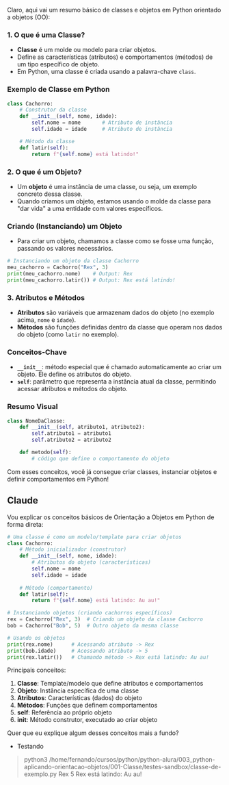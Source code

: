 Claro, aqui vai um resumo básico de classes e objetos em Python orientado a objetos (OO):

### 1. O que é uma Classe?
- **Classe** é um molde ou modelo para criar objetos.
- Define as características (atributos) e comportamentos (métodos) de um tipo específico de objeto.
- Em Python, uma classe é criada usando a palavra-chave `class`.

### Exemplo de Classe em Python
```python
class Cachorro:
    # Construtor da classe
    def __init__(self, nome, idade):
        self.nome = nome       # Atributo de instância
        self.idade = idade     # Atributo de instância

    # Método da classe
    def latir(self):
        return f"{self.nome} está latindo!"
```

### 2. O que é um Objeto?
- Um **objeto** é uma instância de uma classe, ou seja, um exemplo concreto dessa classe.
- Quando criamos um objeto, estamos usando o molde da classe para "dar vida" a uma entidade com valores específicos.

### Criando (Instanciando) um Objeto
- Para criar um objeto, chamamos a classe como se fosse uma função, passando os valores necessários.
  
```python
# Instanciando um objeto da classe Cachorro
meu_cachorro = Cachorro("Rex", 3)
print(meu_cachorro.nome)    # Output: Rex
print(meu_cachorro.latir()) # Output: Rex está latindo!
```

### 3. Atributos e Métodos
- **Atributos** são variáveis que armazenam dados do objeto (no exemplo acima, `nome` e `idade`).
- **Métodos** são funções definidas dentro da classe que operam nos dados do objeto (como `latir` no exemplo).

### Conceitos-Chave
- **`__init__`**: método especial que é chamado automaticamente ao criar um objeto. Ele define os atributos do objeto.
- **`self`**: parâmetro que representa a instância atual da classe, permitindo acessar atributos e métodos do objeto.

### Resumo Visual
```python
class NomeDaClasse:
    def __init__(self, atributo1, atributo2):
        self.atributo1 = atributo1
        self.atributo2 = atributo2

    def metodo(self):
        # código que define o comportamento do objeto
```

Com esses conceitos, você já consegue criar classes, instanciar objetos e definir comportamentos em Python!







## Claude
Vou explicar os conceitos básicos de Orientação a Objetos em Python de forma direta:

```python
# Uma classe é como um modelo/template para criar objetos
class Cachorro:
    # Método inicializador (construtor)
    def __init__(self, nome, idade):
        # Atributos do objeto (características)
        self.nome = nome
        self.idade = idade
    
    # Método (comportamento)
    def latir(self):
        return f"{self.nome} está latindo: Au au!"

# Instanciando objetos (criando cachorros específicos)
rex = Cachorro("Rex", 3)  # Criando um objeto da classe Cachorro
bob = Cachorro("Bob", 5)  # Outro objeto da mesma classe

# Usando os objetos
print(rex.nome)      # Acessando atributo -> Rex
print(bob.idade)     # Acessando atributo -> 5
print(rex.latir())   # Chamando método -> Rex está latindo: Au au!
```

Principais conceitos:
1. **Classe**: Template/modelo que define atributos e comportamentos
2. **Objeto**: Instância específica de uma classe
3. **Atributos**: Características (dados) do objeto
4. **Métodos**: Funções que definem comportamentos
5. **self**: Referência ao próprio objeto
6. **__init__**: Método construtor, executado ao criar objeto

Quer que eu explique algum desses conceitos mais a fundo?


- Testando

> python3 /home/fernando/cursos/python/python-alura/003_python-aplicando-orientacao-objetos/001-Classe/testes-sandbox/classe-de-exemplo.py
Rex
5
Rex está latindo: Au au!